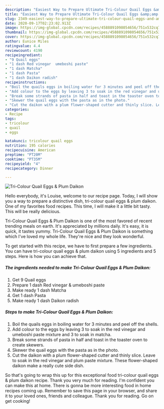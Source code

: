 ```yaml
---
description: "Easiest Way to Prepare Ultimate Tri-Colour Quail Eggs &amp;amp; Plum Daikon"
title: "Easiest Way to Prepare Ultimate Tri-Colour Quail Eggs &amp;amp; Plum Daikon"
slug: 2349-easiest-way-to-prepare-ultimate-tri-colour-quail-eggs-and-amp-plum-daikon
date: 2020-09-17T02:23:02.913Z
image: https://img-global.cpcdn.com/recipes/4588891098054656/751x532cq70/tri-colour-quail-eggs-plum-daikon-recipe-main-photo.jpg
thumbnail: https://img-global.cpcdn.com/recipes/4588891098054656/751x532cq70/tri-colour-quail-eggs-plum-daikon-recipe-main-photo.jpg
cover: https://img-global.cpcdn.com/recipes/4588891098054656/751x532cq70/tri-colour-quail-eggs-plum-daikon-recipe-main-photo.jpg
author: Eunice Miles
ratingvalue: 4.4
reviewcount: 4190
recipeingredient:
- "9 Quail eggs"
- "1 dash Red vinegar  umeboshi paste"
- "1 dash Matcha"
- "1 dash Pasta"
- "1 dash Daikon radish"
recipeinstructions:
- "Boil the quails eggs in boiling water for 3 minutes and peel off the shells."
- "Add colour to the eggs by leaving 3 to soak in the red vinegar and umeboshi paste mixture and 3 to soak in matcha."
- "Break some strands of pasta in half and toast in the toaster oven to create skewers."
- "Skewer the quail eggs with the pasta as in the photo."
- "Cut the daikon with a plum flower-shaped cutter and thinly slice. Leave to soak in the red vinegar and plum paste mixture. These flower-shaped daikon make a really cute side dish."
categories:
- Recipe
tags:
- tricolour
- quail
- eggs

katakunci: tricolour quail eggs 
nutrition: 195 calories
recipecuisine: American
preptime: "PT20M"
cooktime: "PT35M"
recipeyield: "4"
recipecategory: Dinner

---
```



![Tri-Colour Quail Eggs &amp; Plum Daikon](https://img-global.cpcdn.com/recipes/4588891098054656/751x532cq70/tri-colour-quail-eggs-plum-daikon-recipe-main-photo.jpg)

Hello everybody, it's Louise, welcome to our recipe page. Today, I will show you a way to prepare a distinctive dish, tri-colour quail eggs &amp; plum daikon. One of my favorites food recipes. This time, I will make it a little bit tasty. This will be really delicious.



Tri-Colour Quail Eggs &amp; Plum Daikon is one of the most favored of recent trending meals on earth. It's appreciated by millions daily. It's easy, it is quick, it tastes yummy. Tri-Colour Quail Eggs &amp; Plum Daikon is something which I've loved my whole life. They're nice and they look wonderful.


To get started with this recipe, we have to first prepare a few ingredients. You can have tri-colour quail eggs &amp; plum daikon using 5 ingredients and 5 steps. Here is how you can achieve that.

<!--inarticleads1-->

##### The ingredients needed to make Tri-Colour Quail Eggs &amp; Plum Daikon:

1. Get 9 Quail eggs
1. Prepare 1 dash Red vinegar &amp; umeboshi paste
1. Make ready 1 dash Matcha
1. Get 1 dash Pasta
1. Make ready 1 dash Daikon radish




<!--inarticleads2-->

##### Steps to make Tri-Colour Quail Eggs &amp; Plum Daikon:

1. Boil the quails eggs in boiling water for 3 minutes and peel off the shells.
1. Add colour to the eggs by leaving 3 to soak in the red vinegar and umeboshi paste mixture and 3 to soak in matcha.
1. Break some strands of pasta in half and toast in the toaster oven to create skewers.
1. Skewer the quail eggs with the pasta as in the photo.
1. Cut the daikon with a plum flower-shaped cutter and thinly slice. Leave to soak in the red vinegar and plum paste mixture. These flower-shaped daikon make a really cute side dish.




So that's going to wrap this up for this exceptional food tri-colour quail eggs &amp; plum daikon recipe. Thank you very much for reading. I'm confident you can make this at home. There is gonna be more interesting food in home recipes coming up. Remember to save this page in your browser, and share it to your loved ones, friends and colleague. Thank you for reading. Go on get cooking!
